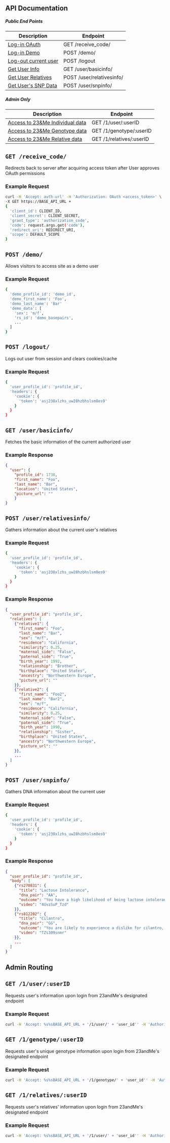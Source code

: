 ## API Documentation
##### Public End Points
|Description|Endpoint|
|---|---|
|[Log-in OAuth](#get-receive_code)|GET /receive_code/|
|[Log-in Demo](#post-demo)|POST /demo/|
|[Log-out current user](#post-logout)|POST /logout|
|[Get User Info](#get-userbasicinfo)|GET /user/basicinfo/|
|[Get User Relatives](#post-userrelativesinfo)|POST /user/relativesinfo/|
|[Get User's SNP Data](#post-usersnpinfo)|POST /user/snpinfo/|

##### Admin Only
|Description|Endpoint|
|---|---|
|[Access to 23&Me Individual data](#get-1useruserid)|GET /1/user/:userID|
|[Access to 23&Me Genotype data](#get-1genotypeuserid)|GET /1/genotype/:userID|
|[Access to 23&Me Relative data](#get-1relativesuserid)|GET /1/relatives/:userID|

## `GET /receive_code/`

Redirects back to server after acquiring access token after User approves OAuth permissions

### Example Request
```bash
curl -H 'Accept: auth-url' -H 'Authorization: OAuth <access_token>' \
-X GET https://BASE_API_URL + 
{
  'client_id': CLIENT_ID,
  'client_secret': CLIENT_SECRET,
  'grant_type': 'authorization_code',
  'code': request.args.get('code'),
  'redirect_uri': REDIRECT_URI,
  'scope': DEFAULT_SCOPE
}
```


## `POST /demo/`

Allows visitors to access site as a demo user

### Example Request
```bash
{
  'demo_profile_id': 'demo_id',
  'demo_first_name': 'Foo',
  'demo_last_name': 'Bar'
  'demo_data': [
    'sex': 'm/f',
    'rs_id': 'demo_basepairs',
    ...
  ]
}
```


## `POST /logout/`

Logs out user from session and clears cookies/cache

### Example Request
```bash
{
  'user_profile_id': 'profile_id',
  'headers': {
    'cookie': {
      'token': 'asj238xlzhs_uw28hzbhslsm8es9'
    }
  }
}
```

## `GET /user/basicinfo/`

Fetches the basic information of the current authorized user

### Example Response
```json
{
  "user": {
    "profile_id": 1738,
    "first_name": "Foo",
    "last_name": "Bar",
    "location": "United States",
    "picture_url": ""
    }
}
```

## `POST /user/relativesinfo/`

Gathers information about the current user's relatives

### Example Request
```bash
{
  'user_profile_id': 'profile_id',
  'headers': {
    'cookie': {
      'token': 'asj238xlzhs_uw28hzbhslsm8es9'
    }
  }
}
```

### Example Response
```json
{
  "user_profile_id": "profile_id",
  "relatives": [
    {"relative1": {
      "first_name": "Foo",
      "last_name": "Bar",
      "sex": "m/f",
      "residence": "California",
      "similarity": 0.25,
      "maternal_side": "False",
      "paternal_side": "True",
      "birth_year": 1992,
      "relationship": "Brother",
      "birthplace": "United States",
      "ancestry": "Northwestern Europe",
      "picture_url": ""
    }},
    {"relative2": {
      "first_name": "Foo2",
      "last_name": "Bar2",
      "sex": "m/f",
      "residence": "California",
      "similarity": 0.25,
      "maternal_side": "False",
      "paternal_side": "True",
      "birth_year": 1990,
      "relationship": "Sister",
      "birthplace": "United States",
      "ancestry": "Northwestern Europe",
      "picture_url": ""
    }},
    ...
  ]
}
```

## `POST /user/snpinfo/`

Gathers DNA information about the current user

### Example Request
```bash
{
  'user_profile_id': 'profile_id',
  'headers': {
    'cookie': {
      'token': 'asj238xlzhs_uw28hzbhslsm8es9'
    }
  }
}
```

### Example Response
```json
{
  "user_profile_id": "profile_id",
  "body": [
    {"rs270831": {
      "title": "Lactose Intolerance",
      "dna_pair": "AA",
      "outcome": "You have a high likelihood of being lactose intolerant",
      "video": "4UvzSuP_Tzd"
    }},
    {"rs812202": {
      "title": "Cilantro",
      "dna_pair": "GG",
      "outcome": "You are likely to experience a dislike for cilantro, may taste like soap",
      "video": "TZs309snmr"
    }},
    ...
  ]
}
```

## Admin Routing

## `GET /1/user/:userID`

Requests user's information upon login from 23andMe's designated endpoint

### Example Request
```bash
curl -H 'Accept: %s%sBASE_API_URL + '/1/user/' + 'user_id'' -H 'Authorization: 'Bearer %s' % access_token' \ -X GET https://auth-url/1/user?email=true
```

## `GET /1/genotype/:userID`

Requests user's unique genotype information upon login from 23andMe's designated endpoint

### Example Request
```bash
curl -H 'Accept: %s%sBASE_API_URL + '/1/genotype/' + 'user_id'' -H 'Authorization: 'Bearer %s' % access_token' \ -X GET https://auth-url/1/genotype/
```

## `GET /1/relatives/:userID`

Requests user's relatives' information upon login from 23andMe's designated endpoint

### Example Request
```bash
curl -H 'Accept: %s%sBASE_API_URL + '/1/user/' + 'user_id'' -H 'Authorization: 'Bearer %s' % access_token' \ -X GET https://auth-url/1/relatives
```